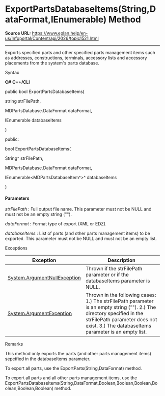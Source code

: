 # ExportPartsDatabaseItems(String,DataFormat,IEnumerable<MDPartsDatabaseItem>) Method

**Source URL:** https://www.eplan.help/en-us/Infoportal/Content/api/2026/topic1521.html

---

Exports specified parts and other specified parts management items such as addresses, constructions, terminals, accessory lists and accessory placements from the system's parts database.

Syntax

**C#**
**C++/CLI**


public bool ExportPartsDatabaseItems( 

   string strFilePath,

   MDPartsDatabase.DataFormat dataFormat,

   IEnumerable<MDPartsDatabaseItem> databaseItems

)

public:

bool ExportPartsDatabaseItems( 

   String^ strFilePath,

   MDPartsDatabase.DataFormat dataFormat,

   IEnumerable<MDPartsDatabaseItem^>^ databaseItems

)


#### Parameters

*strFilePath*
:   Full output file name. This parameter must not be NULL and must not be an empty string ("").

*dataFormat*
:   Format type of export (XML or EDZ).

*databaseItems*
:   List of parts (and other parts management items) to be exported. This parameter must not be NULL and must not be an empty list.

Exceptions

| Exception | Description |
| --- | --- |
| [System.ArgumentNullException](#) | Thrown if the strFilePath parameter or if the databaseItems parameter is NULL. |
| [System.ArgumentException](#) | Thrown in the following cases:  1.) The strFilePath parameter is an empty string ("").  2.) The directory specified in the strFilePath parameter does not exist.  3.) The databaseItems parameter is an empty list. |

Remarks

This method only exports the parts (and other parts management items) sepcified in the databaseItems parameter.

To export all parts, use the ExportParts(String,DataFormat) method.

To export all parts and all other parts management items, use the ExportPartsDatabaseItems(String,DataFormat,Boolean,Boolean,Boolean,Boolean,Boolean,Boolean) method.
